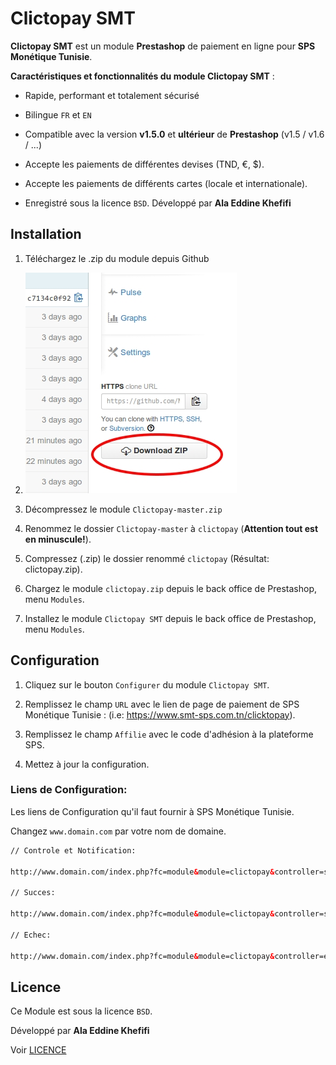 Clictopay SMT
=====================

**Clictopay SMT** est un module **Prestashop** de paiement en ligne pour **SPS Monétique Tunisie**.


**Caractéristiques et fonctionnalités du module Clictopay SMT** :

- Rapide, performant et totalement sécurisé

- Bilingue ``FR`` et ``EN``

- Compatible avec la version **v1.5.0**  et  **ultérieur** de **Prestashop** (v1.5 / v1.6 / ...)

- Accepte les paiements de différentes devises (TND, €, $).

- Accepte les paiements de différents cartes (locale et internationale).

- Enregistré sous la licence ``BSD``. Développé par **Ala Eddine Khefifi**



Installation
------------

1. Téléchargez le .zip du module depuis Github

2. ![Alt text](logos/download.jpg?raw=true "Téléchargez le .zip")

3. Décompressez le module ``Clictopay-master.zip``

4. Renommez le dossier ``Clictopay-master``  à  ``clictopay`` (**Attention tout est en minuscule!**).

5. Compressez (.zip) le dossier renommé ``clictopay`` (Résultat: clictopay.zip).

6. Chargez le module ``clictopay.zip`` depuis le back office de Prestashop, menu ``Modules``.

7. Installez le module ``Clictopay SMT`` depuis le back office de Prestashop, menu ``Modules``.



Configuration
-------------

1. Cliquez sur le bouton ``Configurer`` du module ``Clictopay SMT``.

2. Remplissez le champ ``URL`` avec le lien de page de paiement de SPS Monétique Tunisie :  (i.e: https://www.smt-sps.com.tn/clicktopay).

3. Remplissez le champ ``Affilie`` avec le code d'adhésion à la plateforme SPS.

4. Mettez à jour la configuration.


### Liens de Configuration:

Les liens de Configuration qu'il faut fournir à SPS Monétique Tunisie.

Changez ``www.domain.com`` par votre nom de domaine.


``` html
// Controle et Notification:

http://www.domain.com/index.php?fc=module&module=clictopay&controller=smtcontrol

// Succes:

http://www.domain.com/index.php?fc=module&module=clictopay&controller=succes

// Echec:

http://www.domain.com/index.php?fc=module&module=clictopay&controller=echec

```


Licence
-------

Ce Module est sous la licence ``BSD``.

Développé par **Ala Eddine Khefifi**

Voir [LICENCE](https://github.com/NAYZO/Clictopay/blob/master/LICENSE)
